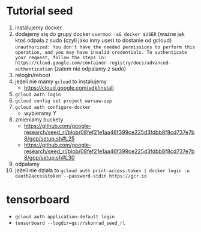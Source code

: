 # Tutorial seed
1. instalujemy docker
2. dodajemy się do grupy docker `usermod -aG docker $USER` 
   (ważne jak ktoś odpala z sudo (czyli jako inny user) to dostanie od gcloud)
	`
	unauthorized: You don't have the needed permissions to perform this operation,
	and you may have invalid credentials. To authenticate your request, follow the
	steps in:
	https://cloud.google.com/container-registry/docs/advanced-authentication
	`
	(zatem nie odpalamy z sudo)
3. relogin/reboot
4. jeżeli nie mamy `gcloud` to instalujemy
	* https://cloud.google.com/sdk/install
4. `gcloud auth login`
5. `gcloud config set project warsaw-zpp`
6. `gcloud auth configure-docker`
	* wybieramy Y
8. zmieniamy buckety
	* https://github.com/google-research/seed_rl/blob/08fef21e1aa46f399ce225d3fdbb8f8cd737e7b8/gcp/setup.sh#L25
	* https://github.com/google-research/seed_rl/blob/08fef21e1aa46f399ce225d3fdbb8f8cd737e7b8/gcp/setup.sh#L30
9. odpalamy
10. jeżeli nie działa to `gcloud auth print-access-token | docker login -u oauth2accesstoken --password-stdin https://gcr.io`

# tensorboard
* `gcloud auth application-default login`
* `tensorboard --logdir=gs://skonrad_seed_rl`
